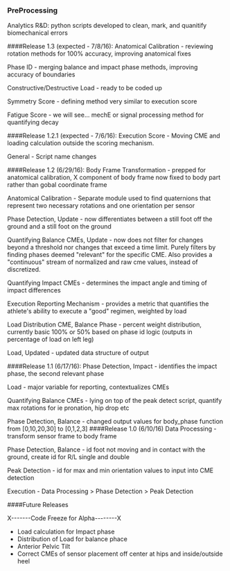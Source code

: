 ### PreProcessing
Analytics R&D: python scripts developed to clean, mark, and quanitify biomechanical errors

####Release 1.3 (expected - 7/8/16):
Anatomical Calibration - reviewing rotation methods for 100% accuracy, improving anatomical fixes

Phase ID - merging balance and impact phase methods, improving accuracy of boundaries

Constructive/Destructive Load - ready to be coded up

Symmetry Score - defining method very similar to execution score

Fatigue Score - we will see... mechE or signal processing method for quantifying decay

####Release 1.2.1 (expected - 7/6/16):
Execution Score - Moving CME and loading calculation outside the scoring mechanism.

General - Script name changes

####Release 1.2 (6/29/16):
Body Frame Transformation - prepped for anatomical calibration, X component of body frame now fixed to body part rather than gobal coordinate frame

Anatomical Calibration - Separate module used to find quaternions that represent two necessary rotations and one orientation per sensor

Phase Detection, Update - now differentiates between a still foot off the ground and a still foot on the ground

Quantifying Balance CMEs, Update - now does not filter for changes beyond a threshold nor changes that exceed a time limit. Purely filters by finding phases deemed "relevant" for the specific CME. Also provides a "continuous" stream of normalized and raw cme values, instead of discretized.

Quantifying Impact CMEs - determines the impact angle and timing of impact differences

Execution Reporting Mechanism - provides a metric that quantifies the athlete's ability to execute a "good" regimen, weighted by load

Load Distribution CME, Balance Phase - percent weight distribution, currently basic 100% or 50% based on phase id logic (outputs in percentage of load on left leg)

Load, Updated - updated data structure of output

####Release 1.1 (6/17/16):
Phase Detection, Impact - identifies the impact phase, the second relevant phase

Load - major variable for reporting, contextualizes CMEs

Quantifying Balance CMEs - lying on top of the peak detect script, quantify max rotations for ie pronation, hip drop etc

Phase Detection, Balance - changed output values for body_phase function from [0,10,20,30] to [0,1,2,3]
####Release 1.0 (6/10/16)
Data Processing - transform sensor frame to body frame

Phase Detection, Balance - id foot not moving and in contact with the ground, create id for R/L single and double 

Peak Detection - id for max and min orientation values to input into CME detection

Execution - Data Processing > Phase Detection > Peak Detection

####Future Releases

X-------Code Freeze for Alpha--------X

- Load calculation for Impact phase
- Distribution of Load for balance phace
- Anterior Pelvic Tilt
- Correct CMEs of sensor placement off center at hips and inside/outside heel
